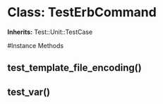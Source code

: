 # Class: TestErbCommand
**Inherits:** Test::Unit::TestCase
    




#Instance Methods
## test_template_file_encoding() [](#method-i-test_template_file_encoding)

## test_var() [](#method-i-test_var)

